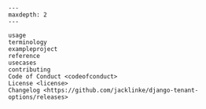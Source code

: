 ```{include} ../README.md
```

[license]: license
[contributor guide]: contributing
[command-line reference]: usage

```{toctree}
---
maxdepth: 2
---

usage
terminology
exampleproject
reference
usecases
contributing
Code of Conduct <codeofconduct>
License <license>
Changelog <https://github.com/jacklinke/django-tenant-options/releases>
```
